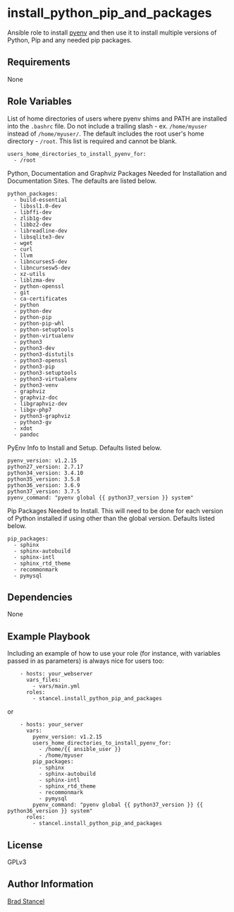 install_python_pip_and_packages
=========

Ansible role to install [pyenv](https://github.com/pyenv/pyenv) and then use it to install multiple versions of Python, Pip and any needed pip packages.

Requirements
------------

None

Role Variables
--------------

List of home directories of users where pyenv shims and PATH are installed into the `.bashrc` file. Do not include a trailing slash - ex. `/home/myuser` instead of `/home/myuser/`. The default includes the root user's home directory - `/root`. 
This list is required and cannot be blank.

```
users_home_directories_to_install_pyenv_for:
  - /root
```

Python, Documentation and Graphviz Packages Needed for Installation and Documentation Sites. The defaults are listed below.

```
python_packages:
  - build-essential
  - libssl1.0-dev
  - libffi-dev
  - zlib1g-dev
  - libbz2-dev
  - libreadline-dev
  - libsqlite3-dev
  - wget
  - curl
  - llvm
  - libncurses5-dev
  - libncursesw5-dev
  - xz-utils
  - liblzma-dev
  - python-openssl
  - git
  - ca-certificates
  - python
  - python-dev
  - python-pip
  - python-pip-whl
  - python-setuptools
  - python-virtualenv
  - python3
  - python3-dev
  - python3-distutils
  - python3-openssl
  - python3-pip
  - python3-setuptools
  - python3-virtualenv
  - python3-venv
  - graphviz
  - graphviz-doc
  - libgraphviz-dev
  - libgv-php7
  - python3-graphviz
  - python3-gv
  - xdot
  - pandoc
```

PyEnv Info to Install and Setup. Defaults listed below.

```
pyenv_version: v1.2.15
python27_version: 2.7.17
python34_version: 3.4.10
python35_version: 3.5.8
python36_version: 3.6.9
python37_version: 3.7.5
pyenv_command: "pyenv global {{ python37_version }} system"
```

Pip Packages Needed to Install. This will need to be done for each version of Python installed if using other than the global version. Defaults listed below.

```
pip_packages:
  - sphinx
  - sphinx-autobuild
  - sphinx-intl
  - sphinx_rtd_theme
  - recommonmark
  - pymysql
```

Dependencies
------------

None

Example Playbook
----------------

Including an example of how to use your role (for instance, with variables passed in as parameters) is always nice for users too:

```
	- hosts: your_webserver
	  vars_files:
	    - vars/main.yml
	  roles:
	    - stancel.install_python_pip_and_packages
```

or 

```
	- hosts: your_server 
	  vars:
		pyenv_version: v1.2.15
		users_home_directories_to_install_pyenv_for:
		  - /home/{{ ansible_user }}
		  - /home/myuser
		pip_packages:
          - sphinx
          - sphinx-autobuild
          - sphinx-intl
          - sphinx_rtd_theme
          - recommonmark
          - pymysql
        pyenv_command: "pyenv global {{ python37_version }} {{ python36_version }} system"
	  roles:
	    - stancel.install_python_pip_and_packages
```


License
-------

GPLv3

Author Information
------------------

[Brad Stancel](https://github.com/stancel)
